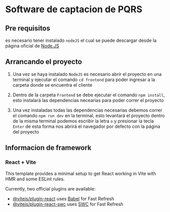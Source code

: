 # Software de captacion de PQRS

## Pre requisitos

es necesario tener instalado `nodeJS` el cual se puede descargar desde la página oficial de [Node.JS](https://nodejs.org/en)

## Arrancando el proyecto

1. Una vez se haya instalado `NodeJS` es necesario abrir el proyecto en una terminal y ejecutar el comando `cd frontend`
para poder ingresar a la carpeta donde se encuentra el cliente

2. Dentro de la carpeta `Frontend` se debe ejecutar el comando `npm install`, esto instalará las dependencias necearias para poder correr 
el proyecto

3. Una vez instaladas todas las dependencias necesarias debemos correr el comando `npm run dev` en la terminal, esto levantará el proyecto dentro de la misma terminal podemos escribir la letra `o` y presionar la tecla `Enter` de esta forma nos abrirá el navegador por defecto con la página del proyecto


## Informacion de framework

### React + Vite

This template provides a minimal setup to get React working in Vite with HMR and some ESLint rules.

Currently, two official plugins are available:

- [@vitejs/plugin-react](https://github.com/vitejs/vite-plugin-react/blob/main/packages/plugin-react/README.md) uses [Babel](https://babeljs.io/) for Fast Refresh
- [@vitejs/plugin-react-swc](https://github.com/vitejs/vite-plugin-react-swc) uses [SWC](https://swc.rs/) for Fast Refresh
